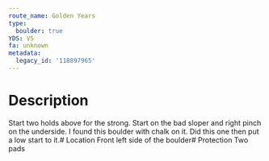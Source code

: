 ```yaml
---
route_name: Golden Years
type:
  boulder: true
YDS: V5
fa: unknown
metadata:
  legacy_id: '118897965'
---
```

# Description
Start two holds above for the strong. Start on the bad sloper and right pinch on the underside. I found this boulder with chalk on it. Did this one then put a low start to it.# Location
Front left side of the boulder# Protection
Two pads